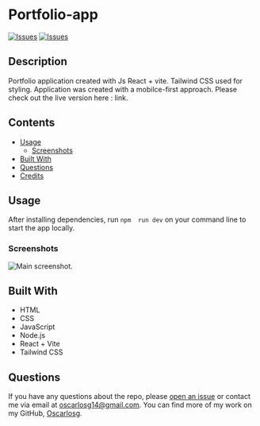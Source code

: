 # Portfolio-app
[![Issues](https://img.shields.io/github/issues/Oscarlosg/Portfolio-app)](https://github.com/Oscarlosg/Portfolio-app/issues) [![Issues](https://img.shields.io/github/contributors/Oscarlosg/Portfolio-app)](https://github.com/Oscarlosg/Portfolio-app/graphs/contributors) 

## Description
Portfolio application created with Js React + vite. Tailwind CSS used for styling.  Application was created with a mobilce-first approach.  Please check out the live version here : link.
## Contents
* [Usage](#usage)
   * [Screenshots](#screenshots)
* [Built With](#built-with)
* [Questions](#questions)
* [Credits](#credits)

## Usage
After installing dependencies, run ```npm  run dev``` on your command line to start the app locally.  
  
### Screenshots
![Main screenshot.](src/assets/screenshot.png)


## Built With

* HTML
* CSS
* JavaScript
* Node.js
* React + Vite
* Tailwind CSS
  
## Questions
If you have any questions about the repo, please [open an issue](https://github.com/Oscarlosg/Portfolio-app/issues) or contact me via email at oscarlosg14@gmail.com. You can find more of my work on my GitHub, [Oscarlosg](https://github.com/Oscarlosg/).
  

  
